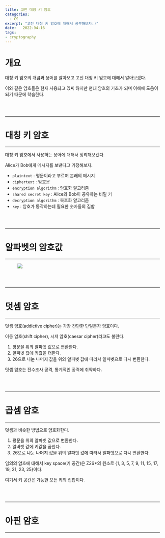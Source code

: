 ```yaml
---
title: 고전 대칭 키 암호
categories: 
  - CS
excerpt: "고전 대칭 키 암호에 대해서 공부해보자:)"
date:   2022-04-16
tags:
- cryptography
---
```


# 개요

대칭 키 암호의 개념과 용어를 알아보고 고전 대칭 키 암호에 대해서 알아보겠다.

이와 같은 암호들은 현재 사용되고 있찌 않지만 현대 암호의 기초가 되며 이해에 도움이되기 때문에 학습한다.

<br />
<br />

---

# 대칭 키 암호

---

대칭 키 암호에서 사용하는 용어에 대해서 정리해보겠다.

Alice가 Bob에게 메시지를 보낸다고 가정해보자.

* `plaintext` : 평문이라고 부르며 본래의 메시지 
* `ciphertext` : 암호문 
* `encryption algorithm` : 암호화 알고리즘
* `shared secret key` : Alice와 Bob이 공유하는 비밀 키
* `decryption algorithm` : 복호화 알고리즘
* `key` : 암호가 동작하는데 필요한 숫자들의 집합


<br />
<br />

---

# 알파벳의 암호값

---


<figure>
	<a href="https://user-images.githubusercontent.com/79088896/163666616-c87873ef-13af-4f50-8922-6f71019e5c3e.jpeg">
		<img src="https://user-images.githubusercontent.com/79088896/163666616-c87873ef-13af-4f50-8922-6f71019e5c3e.jpeg" class="w8" />
	</a>
</figure>


<br />
<br />

---

# 덧셈 암호

---

덧셈 암호(addictive cipher)는 가장 간단한 단일문자 암호이다. 

이동 암호(shift cipher), 시저 암호(caesar cipher)라고도 불린다.

1. 평문을 위의 알파벳 값으로 변환한다.
2. 알파벳 값에 키값을 더한다.
3. 26으로 나눈 나머지 값을 위의 알파벳 값에 따라서 알파벳으로 다시 변환한다.

덧셈 암호는 전수조사 공격, 통계적인 공격에 취약하다. 

<br />
<br />

---

# 곱셈 암호

---

덧셈과 비슷한 방법으로 암호화한다.

1. 평문을 위의 알파벳 값으로 변환한다.
2. 알바벳 값에 키값을 곱한다.
3. 26으로 나눈 나머지 값을 위의 알파벳 값에 따라서 알파벳으로 다시 변환한다.

임의의 암호에 대해서 key space(키 공간)은 Z26*의 원소로 {1, 3, 5, 7, 9, 11, 15, 17, 19, 21, 23, 25}이다.

여기서 키 공간은 가능한 모든 키의 집합이다.

<br />
<br />

---

# 아핀 암호

---

